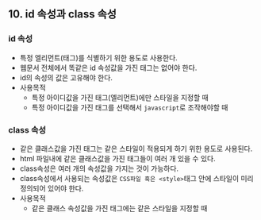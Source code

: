 ## 10. id 속성과  class 속성
### id 속성
  * 특정 엘리먼트(태그)를 식별하기 위한 용도로 사용한다.
  * 웹문서 전체에서 똑같은 id 속성값을 가진 태그는 없어야 한다.
  * id의 속성의 값은 고유해야 한다.
  * 사용목적
    + 특정 아이디값을 가진 태그(엘리먼트)에만 스타일을 지정할 때
    + 특정 아이디값을 가진 태그를 선택해서 ```javascript```로 조작해야할 때
    
### class 속성
  * 같은 클래스값을 가진 태그는 같은 스타일이 적용되게 하기 위한 용도로 사용된다.
  * html 파일내에 같은 클래스값을 가진 태그들이 여러 개 있을 수 있다.
  * class속성은 여러 개의 속성값을 가지는 것이 가능하다.
  * class속성에서 사용되는 속성값은 ```CSS파일 혹은 <style>```태그 안에 스타일이 미리 정의되어 있어야 한다.
  * 사용목적
    + 같은 클래스 속성값을 가진 태그에는 같은 스타일을 지정할 때 
